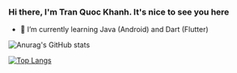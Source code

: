 ### Hi there, I'm Tran Quoc Khanh. It's nice to see you here

- 🌱 I’m currently learning Java (Android) and Dart (Flutter) 

![Anurag's GitHub stats](https://github-readme-stats.vercel.app/api?username=KSB-tqk&show_icons=true&theme=gotham)

[![Top Langs](https://github-readme-stats.vercel.app/api/top-langs/?username=KSB-tqk&layout=compact&theme=gotham)](https://github.com/anuraghazra/github-readme-stats)


